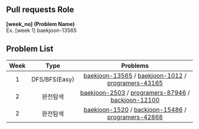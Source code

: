 ## Pull requests Role
__[week_no] (Problem Name)__  
Ex. [week 1] baekjoon-13565

## Problem List
|Week|Type|Problems|
|:---:|:---:|:---:|
|1|DFS/BFS(Easy)|[baekjoon-13565](https://www.acmicpc.net/problem/13565) / [baekjoon-1012](https://www.acmicpc.net/problem/1012) / [programers-43165](https://school.programmers.co.kr/learn/courses/30/lessons/43165)|
|2|완전탐색|[baekjoon-2503](https://www.acmicpc.net/problem/2503) / [programers-87946](https://school.programmers.co.kr/learn/courses/30/lessons/87946) / [backjoon-12100](https://www.acmicpc.net/problem/12100)|
|2|완전탐색|[baekjoon-1520](https://www.acmicpc.net/problem/1520) / [backjoon-15486](https://www.acmicpc.net/problem/15486) / [programers-42868](https://school.programmers.co.kr/learn/courses/30/lessons/42868)|
